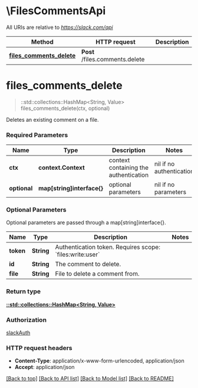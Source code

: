 # \FilesCommentsApi

All URIs are relative to *https://slack.com/api*

Method | HTTP request | Description
------------- | ------------- | -------------
[**files_comments_delete**](FilesCommentsApi.md#files_comments_delete) | **Post** /files.comments.delete | 


# **files_comments_delete**
> ::std::collections::HashMap<String, Value> files_comments_delete(ctx, optional)


Deletes an existing comment on a file.

### Required Parameters

Name | Type | Description  | Notes
------------- | ------------- | ------------- | -------------
 **ctx** | **context.Context** | context containing the authentication | nil if no authentication
 **optional** | **map[string]interface{}** | optional parameters | nil if no parameters

### Optional Parameters
Optional parameters are passed through a map[string]interface{}.

Name | Type | Description  | Notes
------------- | ------------- | ------------- | -------------
 **token** | **String**| Authentication token. Requires scope: &#x60;files:write:user&#x60; | 
 **id** | **String**| The comment to delete. | 
 **file** | **String**| File to delete a comment from. | 

### Return type

[**::std::collections::HashMap<String, Value>**](Value.md)

### Authorization

[slackAuth](../README.md#slackAuth)

### HTTP request headers

 - **Content-Type**: application/x-www-form-urlencoded, application/json
 - **Accept**: application/json

[[Back to top]](#) [[Back to API list]](../README.md#documentation-for-api-endpoints) [[Back to Model list]](../README.md#documentation-for-models) [[Back to README]](../README.md)

